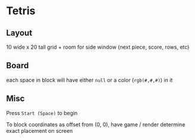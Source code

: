 # Tetris

## Layout
10 wide x 20 tall grid + room for side window (next piece, score, rows, etc)

## Board
each space in block will have either `null` or a color (`rgb(#,#,#)`) in it

## Misc
Press `Start (Space)` to begin

To block coordinates as offset from (0, 0), have game / render determine exact placement on screen